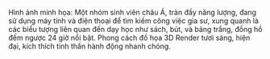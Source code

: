 Hình ảnh minh họa: Một nhóm sinh viên châu Á, tràn đầy năng lượng, đang sử dụng máy tính và điện thoại để tìm kiếm công việc gia sư, xung quanh là các biểu tượng liên quan đến dạy học như sách, bút, và bảng trắng, đồng hồ đếm ngược 24 giờ nổi bật. Phong cách đồ họa 3D Render tươi sáng, hiện đại, kích thích tinh thần hành động nhanh chóng.